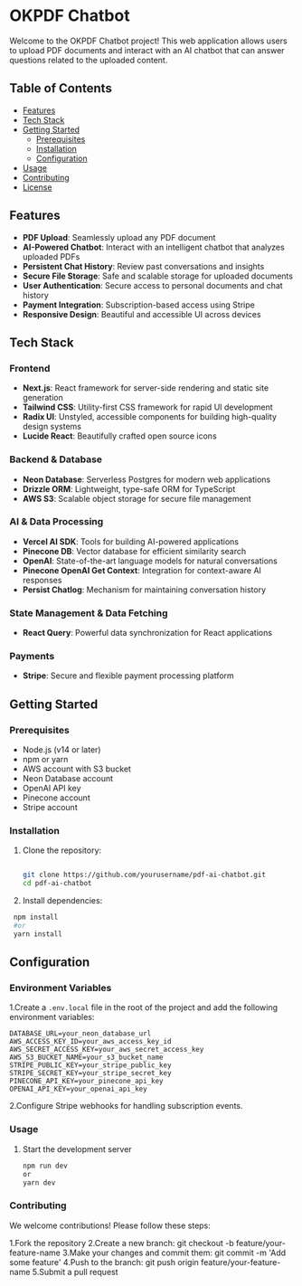 # OKPDF Chatbot

Welcome to the OKPDF Chatbot project! This web application allows users to upload PDF documents and interact with an AI chatbot that can answer questions related to the uploaded content.

## Table of Contents
- [Features](#features)
- [Tech Stack](#tech-stack)
- [Getting Started](#getting-started)
  - [Prerequisites](#prerequisites)
  - [Installation](#installation)
  - [Configuration](#configuration)
- [Usage](#usage)
- [Contributing](#contributing)
- [License](#license)

## Features

- **PDF Upload**: Seamlessly upload any PDF document
- **AI-Powered Chatbot**: Interact with an intelligent chatbot that analyzes uploaded PDFs
- **Persistent Chat History**: Review past conversations and insights
- **Secure File Storage**: Safe and scalable storage for uploaded documents
- **User Authentication**: Secure access to personal documents and chat history
- **Payment Integration**: Subscription-based access using Stripe
- **Responsive Design**: Beautiful and accessible UI across devices

## Tech Stack

### Frontend
- **Next.js**: React framework for server-side rendering and static site generation
- **Tailwind CSS**: Utility-first CSS framework for rapid UI development
- **Radix UI**: Unstyled, accessible components for building high-quality design systems
- **Lucide React**: Beautifully crafted open source icons

### Backend & Database
- **Neon Database**: Serverless Postgres for modern web applications
- **Drizzle ORM**: Lightweight, type-safe ORM for TypeScript
- **AWS S3**: Scalable object storage for secure file management

### AI & Data Processing
- **Vercel AI SDK**: Tools for building AI-powered applications
- **Pinecone DB**: Vector database for efficient similarity search
- **OpenAI**: State-of-the-art language models for natural conversations
- **Pinecone OpenAI Get Context**: Integration for context-aware AI responses
- **Persist Chatlog**: Mechanism for maintaining conversation history

### State Management & Data Fetching
- **React Query**: Powerful data synchronization for React applications

### Payments
- **Stripe**: Secure and flexible payment processing platform

## Getting Started

### Prerequisites
- Node.js (v14 or later)
- npm or yarn
- AWS account with S3 bucket
- Neon Database account
- OpenAI API key
- Pinecone account
- Stripe account

### Installation

1. Clone the repository:
   ```bash
   
   git clone https://github.com/yourusername/pdf-ai-chatbot.git
   cd pdf-ai-chatbot
   
2. Install dependencies:
  ```bash
   npm install
   #or
   yarn install
  ```
## Configuration

### Environment Variables

1.Create a `.env.local` file in the root of the project and add the following environment variables:

```env
DATABASE_URL=your_neon_database_url
AWS_ACCESS_KEY_ID=your_aws_access_key_id
AWS_SECRET_ACCESS_KEY=your_aws_secret_access_key
AWS_S3_BUCKET_NAME=your_s3_bucket_name
STRIPE_PUBLIC_KEY=your_stripe_public_key
STRIPE_SECRET_KEY=your_stripe_secret_key
PINECONE_API_KEY=your_pinecone_api_key
OPENAI_API_KEY=your_openai_api_key
```
2.Configure Stripe webhooks for handling subscription events.

### Usage
1. Start the development server
   ```bash
   npm run dev
   or
   yarn dev
   ```

### Contributing
We welcome contributions! Please follow these steps:

1.Fork the repository
2.Create a new branch: git checkout -b feature/your-feature-name
3.Make your changes and commit them: git commit -m 'Add some feature'
4.Push to the branch: git push origin feature/your-feature-name
5.Submit a pull request
